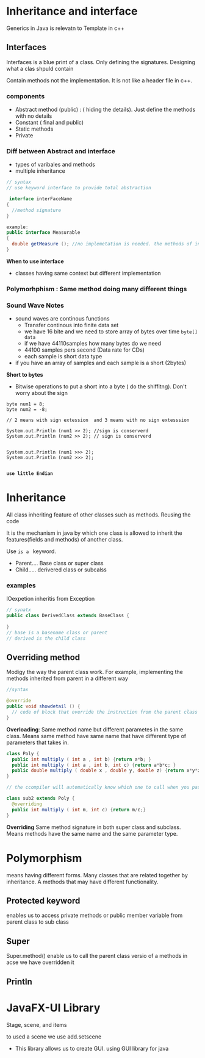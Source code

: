 # Inheritance and interface 

Generics in Java is relevatn to Template in c++

## Interfaces 

Interfaces is a blue print of a class. Only defining the signatures.  Designing what a clas shpuld contain

Contain methods not the implementation. It is not like a header file in c++. 



### components 

* Abstract method (public) : ( hiding the details). Just define the methods with no details 
* Constant ( final and public)
* Static methods 
* Private 



### Diff between Abstract and interface 

* types of varibales and methods 
* multiple inheritance 



```java
// syntax 
// use keyword interface to provide total abstraction 

 interface interFaceName 
{
  //method signature 
}

example: 
public interface Measurable 
{
  double getMeasure (); //no implemetation is needed. the methods of interface are automatically public 
}

```

**When to use interface**

* classes having same context but different implementation 

### Polymorhphism : Same method doing many different things 

 



### Sound Wave  Notes

* sound waves are continous functions
  * Transfer continous into finite data set
  * we have 16 bite and we need to store  array of bytes over time `byte[] data`
  * if we have 44110samples how many bytes do we need
  * 44100 samples pers second (Data rate for CDs)
  * each sample is short data type 
* if you have an array of samples and each sample is a short (2bytes)

**Short to bytes**

* Bitwise operations to put a short into a byte ( do the shiffitng). Don't worry about the sign 

```
byte num1 = 8;
byte num2 = -8; 

// 2 means with sign extession  and 3 means with no sign extesssion 

System.out.Println (num1 >> 2); //sign is conserverd 
System.out.Println (num2 >> 2); // sign is conserverd 


System.out.Println (num1 >>> 2); 
System.out.Println (num2 >>> 2);


```

**`use little Endian`** 



# Inheritance 

All class inheriting feature of other classes such as methods. Reusing the code 

It is the mechanism in java by which one class is allowed to inherit the features(fields and methods) of another class. 



Use `is a ` keyword. 

* Parent.... Base class or super class
* Child..... derivered class  or subcalss 



### examples

IOexpetion inheritis from Exception 



````java
// synatx 
public class DerivedClass extends BaseClass {
  
}
// base is a basename class or parent 
// derived is the child class 
````



## Overriding method

Modigy the way the parent class work. For example, implementing the methods inherited from parent in a different way

```java
//syntax

@override 
public void showdetail () {
  // code of block that override the instruction from the parent class
}
```

**Overloading**:  Same method name but different parametes in the same class. Means same method have same name that have different type of parameters that takes in.

```java
class Poly {
  public int multiply ( int a , int b) {return a*b; }
  public int multiply ( int a , int b, int c) {return a*b*c; }
  public double multiply ( double x , double y, double z) {return x*y*z; }
}

// the ccompiler will automatically know which one to call when you pass in paramater

class sub2 extends Poly {
  @overriding
  public int multiply ( int m, int c) {return m/c;}
}

```

  

**Overriding**  Same method signature in both super class and subclass. Means methods have the same name and the same parameter type. 

# Polymorphism 

means having different forms. Many classes that are related together by inheritance. A methods that may have different functionality. 

## Protected keyword

enables us to access private methods or public member variable from parent class to sub class



## Super 

Super.method() enable us to call the parent class versio of a methods in acse we have overridden it



## Println 



# JavaFX-UI Library

Stage, scene, and items 

to used a scene we use add.setscene 

* This library allows us to create GUI. using GUI library for java















